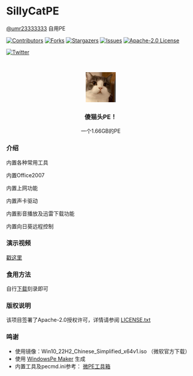 

# SillyCatPE

[@umr23333333](https://github.com/umr23333333) 自用PE

<!-- PROJECT SHIELDS -->

[![Contributors][contributors-shield]][contributors-url]
[![Forks][forks-shield]][forks-url]
[![Stargazers][stars-shield]][stars-url]
[![Issues][issues-shield]][issues-url]
[![Apache-2.0 License][license-shield]][license-url]

[![Twitter][Twitter-url]][twitter-url]

<!-- PROJECT LOGO -->
<br />

<p align="center">
  <a href="https://github.com/umr23333333/SillyCatPE/">
    <img src="images/logo.jpg" alt="Logo" width="80" height="80">
  </a>




  <h3 align="center">傻猫头PE！</h3>
  <p align="center">
    一个1.66GB的PE
    <br />

  </p>


</p>




### 介绍

内置各种常用工具

内置Office2007

内置上网功能

内置声卡驱动

内置影音播放及迅雷下载功能

内置向日葵远程控制

### 演示视频

[戳这里](https://www.umr2333.com/2023/12/01/sillycatpe%e5%82%bb%e7%8c%ab%e5%a4%b4pe%ef%bc%89/)

### 食用方法

自行[下载](https://d.umr2333.com/SillyCatPE.iso)刻录即可

### 版权说明

该项目签署了Apache-2.0授权许可，详情请参阅 [LICENSE.txt](https://github.com/shaojintian/Best_README_template/blob/master/LICENSE.txt)

### 鸣谢


- 使用镜像：Win10_22H2_Chinese_Simplified_x64v1.iso （微软官方下载）
- 使用 [WindowsPe  Maker](https://winpemaker.ccpe.net/) 生成
- 内置工具及pecmd.ini参考： [微PE工具箱](https://www.wepe.com.cn/)

<!-- links -->

[your-project-path]:umr23333333/SillyCatPE
[contributors-shield]: https://img.shields.io/github/contributors/umr23333333/SillyCatPE.svg?style=flat-square
[contributors-url]: https://github.com/umr23333333/SillyCatPE/graphs/contributors
[forks-shield]: https://img.shields.io/github/forks/umr23333333/SillyCatPE.svg?style=flat-square
[forks-url]: https://github.com/shaojintian/umr23333333/SillyCatPE/network/members
[stars-shield]: https://img.shields.io/github/stars/umr23333333/SillyCatPE.svg?style=flat-square
[stars-url]: https://github.com/shaojintian/umr23333333/SillyCatPE/stargazers
[issues-shield]: https://img.shields.io/github/issues/umr23333333/SillyCatPE.svg?style=flat-square
[issues-url]: https://img.shields.io/github/issues/umr23333333/SillyCatPE.svg
[license-shield]: https://img.shields.io/github/license/umr23333333/SillyCatPE.svg?style=flat-square
[license-url]: https://github.com/umr23333333/SillyCatPE/blob/master/LICENSE.txt
[twitter-url]: https://img.shields.io/twitter/follow/:umr23333333



